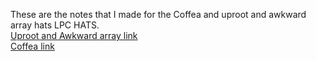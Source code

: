 These are the notes that I made for the Coffea and uproot and awkward array hats LPC HATS. <br/>
[Uproot and Awkward array link](https://indico.cern.ch/event/1186883/) <br/>
[Coffea link](https://indico.cern.ch/event/1186603/) <br/>

